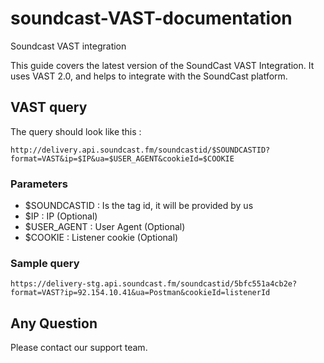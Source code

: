 # soundcast-VAST-documentation
Soundcast VAST integration

This guide covers the latest version of the SoundCast VAST Integration. It uses VAST 2.0, and helps to integrate with the SoundCast platform.

## VAST query

The query should look like this :
```
http://delivery.api.soundcast.fm/soundcastid/$SOUNDCASTID?format=VAST&ip=$IP&ua=$USER_AGENT&cookieId=$COOKIE
```

### Parameters

* $SOUNDCASTID : Is the tag id, it will be provided by us
* $IP : IP (Optional)
* $USER_AGENT : User Agent (Optional)
* $COOKIE : Listener cookie (Optional)

### Sample query

```
https://delivery-stg.api.soundcast.fm/soundcastid/5bfc551a4cb2e?format=VAST?ip=92.154.10.41&ua=Postman&cookieId=listenerId
```

## Any Question

Please contact our support team.
